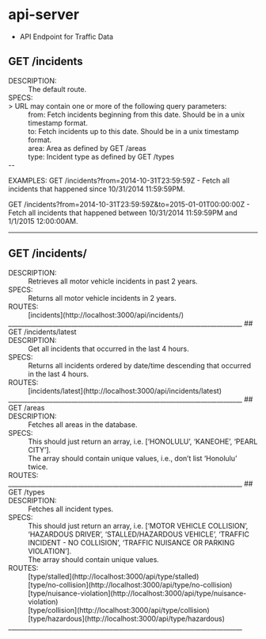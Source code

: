 # api-server

* API Endpoint for Traffic Data

## GET /incidents

<d1>
<dt>DESCRIPTION:</dt>
<dd>The default route.</dd>

<dt>SPECS:</dt>
>  URL may contain one or more of the following query parameters:
</d1>

<dd>from: Fetch incidents beginning from this date.  Should be in a unix timestamp format.</dd>
<dd>to: Fetch incidents up to this date.  Should be in a unix timestamp format.</dd>
<dd>area: Area as defined by GET /areas</dd>
<dd>type: Incident type as defined by GET /types</dd>
--

EXAMPLES:
GET /incidents?from=2014-10-31T23:59:59Z - Fetch all incidents that happened since 10/31/2014 11:59:59PM.

GET /incidents?from=2014-10-31T23:59:59Z&to=2015-01-01T00:00:00Z - Fetch all incidents that happened between 10/31/2014 11:59:59PM and 1/1/2015 12:00:00AM.

__________________________________________________________________________
## GET /incidents/

<d1>
<dt>DESCRIPTION:</dt>
<dd>Retrieves all motor vehicle incidents in past 2 years.</dd>

<dt>SPECS:</dt>
<dd>Returns all motor vehicle incidents in 2 years.</dd>

<dt>ROUTES:</dt>
<dd>[incidents](http://localhost:3000/api/incidents/)</dd>
</d1>
__________________________________________________________________________
## GET /incidents/latest

<d1>
<dt>DESCRIPTION:</dt>
<dd>Get all incidents that occurred in the last 4 hours.</dd>

<dt>SPECS:</dt>
<dd>Returns all incidents ordered by date/time descending that occurred in the last 4 hours.</dd>

<dt>ROUTES:</dt>
<dd>[incidents/latest](http://localhost:3000/api/incidents/latest)</dd>
</d1>
__________________________________________________________________________
## GET /areas

<d1>
<dt>DESCRIPTION:</dt>
<dd>Fetches all areas in the database.</dd>

<dt>SPECS:</dt>
<dd>This should just return an array, i.e. [‘HONOLULU’, ‘KANEOHE’, ‘PEARL CITY’].</dd>
<dd>The array should contain unique values, i.e., don’t list ‘Honolulu’ twice.</dd>

<dt>ROUTES:</dt>
__________________________________________________________________________
## GET /types

<d1>
<dt>DESCRIPTION:</dt>
<dd>Fetches all incident types.</dd>

<dt>SPECS:</dt>
<dd>This should just return an array, i.e. [‘MOTOR VEHICLE COLLISION’, ‘HAZARDOUS DRIVER’, ‘STALLED/HAZARDOUS VEHICLE’, ‘TRAFFIC INCIDENT - NO COLLISION’, ‘TRAFFIC NUISANCE OR PARKING VIOLATION’].</dd>
<dd>The array should contain unique values.</dd>

<dt>ROUTES:</dt>
<dd>[type/stalled](http://localhost:3000/api/type/stalled)</dd>
<dd>[type/no-collision](http://localhost:3000/api/type/no-collision)</dd>
<dd>[type/nuisance-violation](http://localhost:3000/api/type/nuisance-violation)</dd>
<dd>[type/collision](http://localhost:3000/api/type/collision)</dd>
<dd>[type/hazardous](http://localhost:3000/api/type/hazardous)</dd>
</d1>
__________________________________________________________________________








